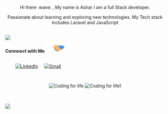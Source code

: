<p align="center">Hi there  :wave: , My name is Ashar I am a full Stack developer.</p>
<p align="center">Passionate about learning and exploring new technologies. My Tech stack includes Laravel and JavaScript </p>
</p>

<br>


<img src="https://user-images.githubusercontent.com/73097560/115834477-dbab4500-a447-11eb-908a-139a6edaec5c.gif">

<div>
  <b> Connnect with Me </b><img src="https://github.com/0xAbdulKhalid/0xAbdulKhalid/raw/main/assets/mdImages/handshake.gif" width ="80">
</div>


<br/>

&nbsp; &nbsp; &nbsp; &nbsp; <a href="https://www.linkedin.com/in/ashar-saleem-94976a114/"><img width="105px" alt="LinkedIn" src="https://img.shields.io/badge/LinkedIn%20-%230077B5.svg?&style=flat&logo=linkedin&logoColor=white"/></a> &nbsp;&nbsp;&nbsp;
<a href="mailto:asharsaleem4@gmail.com"><img width="85px" alt="Gmail" src="https://img.shields.io/badge/Gmail-D14836?style=flat&logo=gmail&logoColor=white" /></a> &nbsp; &nbsp; 

</br>


<div>
  
<p align="center">
  <img width="48%" src="https://user-images.githubusercontent.com/30969762/96347558-ead9c080-10bb-11eb-9345-1746db015117.gif" alt="Coding for life" />
   <img width="48%" src="https://user-images.githubusercontent.com/30969762/96348179-545bce00-10c0-11eb-876a-17f1285ecb3a.gif" alt="Coding for life1" />
  </p>
  
<br>
<div align='left'>

<br>
<img src="https://user-images.githubusercontent.com/73097560/115834477-dbab4500-a447-11eb-908a-139a6edaec5c.gif">
<br>
<br>
<br>

